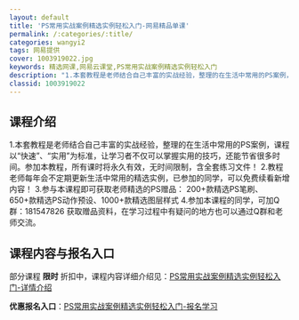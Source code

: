 ```yaml
---
layout: default
title: 'PS常用实战案例精选实例轻松入门-网易精品单课'
permalink: /:categories/:title/
categories: wangyi2
tags: 网易提供
cover: 1003919022.jpg
keywords: 精选网课,网易云课堂,PS常用实战案例精选实例轻松入门
description: "1.本套教程是老师结合自己丰富的实战经验，整理的在生活中常用的PS案例，课程以“快速”、“实用”为标准，让学习者不仅可以掌握实用的技巧，还能节省很多时间。参加本教程，所有课时将永久有效，无时"
classid: 1003919022
---
```


## 课程介绍

1.本套教程是老师结合自己丰富的实战经验，整理的在生活中常用的PS案例，课程以“快速”、“实用”为标准，让学习者不仅可以掌握实用的技巧，还能节省很多时间。参加本教程，所有课时将永久有效，无时间限制，含全套练习文件！
2.教程老师每年会不定期更新生活中常用的精选实例，已参加的同学，可以免费续看新增内容！
3.参与本课程即可获取老师精选的PS赠品：
200+款精选PS笔刷、650+款精选PS动作预设、1000+款精选图层样式
4.参加本课程的同学，可加Q群：181547826  获取赠品资料，在学习过程中有疑问的地方也可以通过Q群和老师交流。

## 课程内容与报名入口

部分课程 **限时** 折扣中，课程内容详细介绍见：[PS常用实战案例精选实例轻松入门-详情介绍](https://study.163.com/course/introduction/1003919022.htm?share=1&shareId=1025206652&utm_campaign=share&utm_medium=iphoneShare&utm_source=&utm_u=1025206652)

**优惠报名入口**：[PS常用实战案例精选实例轻松入门-报名学习](https://study.163.com/course/introduction/1003919022.htm?share=1&shareId=1025206652&utm_campaign=share&utm_medium=iphoneShare&utm_source=&utm_u=1025206652)

